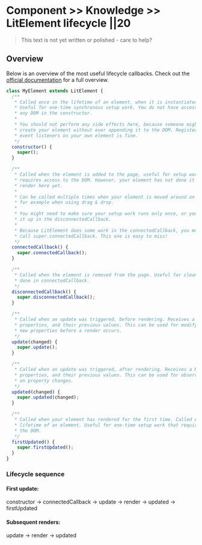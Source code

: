 # Component >> Knowledge >> LitElement lifecycle ||20

> This text is not yet written or polished - care to help?

## Overview

Below is an overview of the most useful lifecycle callbacks. Check out the [official documentation](https://lit-element.polymer-project.org/guide/lifecycle) for a full overview.

```js
class MyElement extends LitElement {
  /**
   * Called once in the lifetime of an element, when it is instantiated.
   * Useful for one-time synchronous setup work. You do not have access to
   * any DOM in the constructor.
   *
   * You should not perform any side effects here, because someone might
   * create your element without ever appending it to the DOM. Registering
   * event listeners on your own element is fine.
   */
  constructor() {
    super();
  }

  /**
   * Called when the element is added to the page, useful for setup work which
   * requires access to the DOM. However, your element has not done it's initial
   * render here yet.
   *
   * Can be called multiple times when your element is moved around on the page,
   * for example when using drag & drop.
   *
   * You might need to make sure your setup work runs only once, or you can clean
   * it up in the disconnectedCallback.
   *
   * Because LitElement does some work in the connectedCallback, you must always
   * call super.connectedCallback. This one is easy to miss!
   */
  connectedCallback() {
    super.connectedCallback();
  }

  /**
   * Called when the element is removed from the page. Useful for cleaning up work
   * done in connectedCallback.
   */
  disconnectedCallback() {
    super.disconnectedCallback();
  }

  /**
   * Called when an update was triggered, before rendering. Receives a Map of changed
   * properties, and their previous values. This can be used for modifying or setting
   * new properties before a render occurs.
   */
  update(changed) {
    super.update();
  }

  /**
   * Called when an update was triggered, after rendering. Receives a Map of changed
   * properties, and their previous values. This can be used for observing and acting
   * on property changes.
   */
  updated(changed) {
    super.updated(changed);
  }

  /**
   * Called when your element has rendered for the first time. Called once in the
   * lifetime of an element. Useful for one-time setup work that requires access to
   * the DOM.
   */
  firstUpdated() {
    super.firstUpdated();
  }
}
```

### Lifecycle sequence

#### First update:

constructor -> connectedCallback -> update -> render -> updated -> firstUpdated

#### Subsequent renders:

update -> render -> updated
